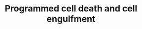 ---
annotations:
- type: Pathway Ontology
  value: phagocytosis pathway
- type: Pathway Ontology
  value: apoptotic cell death pathway
authors:
- Kyook
- MaintBot
- Christine Chichester
- Cgrove
- Mkutmon
- Eweitz
description: A model of apoptotic cell engulfment.
last-edited: 2021-05-24
organisms:
- Caenorhabditis elegans
redirect_from:
- /index.php/Pathway:WP2231
- /instance/WP2231
schema-jsonld:
- '@context': https://schema.org/
  '@id': https://wikipathways.github.io/pathways/WP2231.html
  '@type': Dataset
  creator:
    '@type': Organization
    name: WikiPathways
  description: A model of apoptotic cell engulfment.
  keywords:
  - HLH-2
  - CED-4
  - CED-1/SREC?
  - PSR-1?
  - CED-9
  - Protease
  - CED-6
  - CES-1
  - EOR-1
  - CED-10/Rac1
  - CES-2
  - Unknown
  - CED-7
  - CED-5/DOCK180
  - EGL-1
  - Active CED-3
  - CED-3
  - CED-2/CrkII
  - EOR-2
  - CED-7/ABC1
  - HLH-3
  - TRA-1
  license: CC0
  name: Programmed cell death and cell engulfment
seo: CreativeWork
title: Programmed cell death and cell engulfment
wpid: WP2231
---